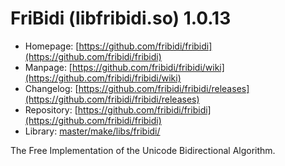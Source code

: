 # FriBidi (libfribidi.so) 1.0.13
 - Homepage: [https://github.com/fribidi/fribidi](https://github.com/fribidi/fribidi)
 - Manpage: [https://github.com/fribidi/fribidi/wiki](https://github.com/fribidi/fribidi/wiki)
 - Changelog: [https://github.com/fribidi/fribidi/releases](https://github.com/fribidi/fribidi/releases)
 - Repository: [https://github.com/fribidi/fribidi](https://github.com/fribidi/fribidi)
 - Library: [master/make/libs/fribidi/](https://github.com/Freetz-NG/freetz-ng/tree/master/make/libs/fribidi/)

The Free Implementation of the Unicode Bidirectional Algorithm.
